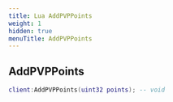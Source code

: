 ```yaml
---
title: Lua AddPVPPoints
weight: 1
hidden: true
menuTitle: AddPVPPoints
---
```

## AddPVPPoints
```lua
client:AddPVPPoints(uint32 points); -- void
```